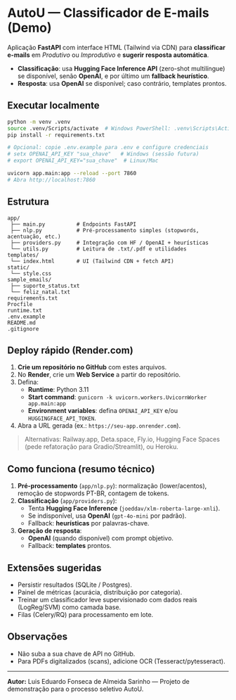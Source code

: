 # AutoU — Classificador de E-mails (Demo)

Aplicação **FastAPI** com interface HTML (Tailwind via CDN) para **classificar e-mails** em _Produtivo_ ou _Improdutivo_ e **sugerir resposta automática**.

- **Classificação**: usa **Hugging Face Inference API** (zero-shot multilíngue) se disponível, senão **OpenAI**, e por último um **fallback heurístico**.
- **Resposta**: usa **OpenAI** se disponível; caso contrário, templates prontos.

## Executar localmente

```bash
python -m venv .venv
source .venv/Scripts/activate  # Windows PowerShell: .venv\Scripts\Activate.ps1
pip install -r requirements.txt

# Opcional: copie .env.example para .env e configure credenciais
# setx OPENAI_API_KEY "sua_chave"   # Windows (sessão futura)
# export OPENAI_API_KEY="sua_chave"  # Linux/Mac

uvicorn app.main:app --reload --port 7860
# Abra http://localhost:7860
```

## Estrutura

```
app/
 ├── main.py          # Endpoints FastAPI
 ├── nlp.py           # Pré-processamento simples (stopwords, acentuação, etc.)
 ├── providers.py     # Integração com HF / OpenAI + heurísticas
 └── utils.py         # Leitura de .txt/.pdf e utilidades
templates/
 └── index.html       # UI (Tailwind CDN + fetch API)
static/
 └── style.css
sample_emails/
 ├── suporte_status.txt
 └── feliz_natal.txt
requirements.txt
Procfile
runtime.txt
.env.example
README.md
.gitignore
```

## Deploy rápido (Render.com)

1. **Crie um repositório no GitHub** com estes arquivos.
2. No **Render**, crie um **Web Service** a partir do repositório.
3. Defina:
   - **Runtime**: Python 3.11
   - **Start command**: `gunicorn -k uvicorn.workers.UvicornWorker app.main:app`
   - **Environment variables**: defina `OPENAI_API_KEY` e/ou `HUGGINGFACE_API_TOKEN`.
4. Abra a URL gerada (ex.: `https://seu-app.onrender.com`).

> Alternativas: Railway.app, Deta.space, Fly.io, Hugging Face Spaces (pede refatoração para Gradio/Streamlit), ou Heroku.

## Como funciona (resumo técnico)

1. **Pré-processamento** (`app/nlp.py`): normalização (lower/acentos), remoção de stopwords PT-BR, contagem de tokens.
2. **Classificação** (`app/providers.py`):
   - Tenta **Hugging Face Inference** (`joeddav/xlm-roberta-large-xnli`).
   - Se indisponível, usa **OpenAI** (`gpt-4o-mini` por padrão).
   - Fallback: **heurísticas** por palavras-chave.
3. **Geração de resposta**:
   - **OpenAI** (quando disponível) com prompt objetivo.
   - Fallback: **templates** prontos.

## Extensões sugeridas

- Persistir resultados (SQLite / Postgres).
- Painel de métricas (acurácia, distribuição por categoria).
- Treinar um classificador leve supervisionado com dados reais (LogReg/SVM) como camada base.
- Filas (Celery/RQ) para processamento em lote.

## Observações

- Não suba a sua chave de API no GitHub.
- Para PDFs digitalizados (scans), adicione OCR (Tesseract/pytesseract).

---

**Autor:** Luis Eduardo Fonseca de Almeida Sarinho — Projeto de demonstração para o processo seletivo AutoU.
